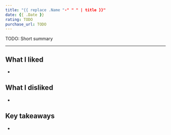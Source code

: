 ```yaml
---
title: "{{ replace .Name "-" " " | title }}"
date: {{ .Date }}
rating: TODO
purchase_url: TODO
---
```


TODO: Short summary

<!--more-->

---

## What I liked

-

## What I disliked

-

## Key takeaways

-
